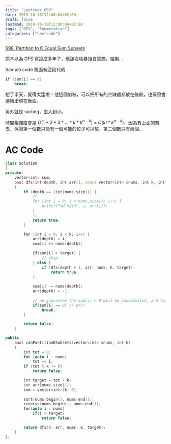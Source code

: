 ```yaml
---
title: "Leetcode 698"
date: 2019-10-18T12:00:04+02:00
draft: false
lastmod: 2019-10-18T12:00:04+02:00
tags: ["DFS", "Enumeration"]
categories: ["Leetcode"]
---
```


[698. Partition to K Equal Sum Subsets](https://leetcode.com/problems/partition-to-k-equal-sum-subsets/)

<!--more-->

原本以為 DFS 寫這麼多年了，應該沒啥暴搜會寫爛，結果...

Sample code 裡面有這段代碼

```c++
if (sum[i] == 0)
    break;
```

想了半天，覺得太猛啦！他這個剪枝，可以把所有的空缺處都放在後段，也保證會連續出現在後面。

另外就是 sorting，由大到小。

時間複雜度會是 $O(1 * 2 * 3 * ... * k * k^{n - k})$ = $O({k!} * k^{n - k})$，因為有上面的剪支，保證第一個數只能有一個可能的位子可以放，第二個數只有兩個...

# AC Code

```c++
class Solution
{
private:
    vector<int> sum;
    bool dfs(int depth, int arr[], const vector<int> &nums, int k, int target)
    {
        if (depth == (int)nums.size()) {
            /*
            for (int i = 0; i < nums.size(); i++) {
                printf("%d %d\n", i, arr[i]);
            }
            */
            return true;
        }

        for (int i = 0; i < k; i++) {
            arr[depth] = i;
            sum[i] += nums[depth];
            
            if(sum[i] > target) {
                // skip
            } else {
                if (dfs(depth + 1, arr, nums, k, target))
                    return true;
            }
            
            sum[i] -= nums[depth];
            arr[depth] = -1;
            
            // we guarantee the sum[i] = 0 will be consecutive, and towards the end only!
            if(sum[i] == 0) // WTF?
                break;
        }

        return false;
    }

public:
    bool canPartitionKSubsets(vector<int> &nums, int k)
    {
        int tot = 0;
        for (auto i : nums)
            tot += i;
        if (tot % k != 0)
            return false;

        int target = tot / k;
        int arr[nums.size()];
        sum = vector<int>(k, 0);
        
        sort(nums.begin(), nums.end());
        reverse(nums.begin(), nums.end());
        for(auto i : nums) 
            if(i > target)
                return false;

        return dfs(0, arr, nums, k, target);
    }
};
```
